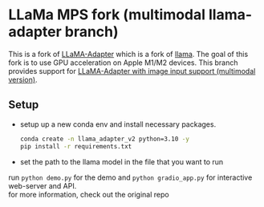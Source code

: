 # LLaMa MPS fork (multimodal llama-adapter branch)  
This is a fork of [LLaMA-Adapter](https://github.com/ZrrSkywalker/LLaMA-Adapter/) which is a fork of [llama](https://github.com/facebookresearch/llama). The goal of this fork is to use GPU acceleration on Apple M1/M2 devices. This branch provides support for [LLaMA-Adapter with image input support (multimodal version)](https://github.com/ZrrSkywalker/LLaMA-Adapter/tree/main/llama_adapter_v2_multimodal).  

## Setup

* setup up a new conda env and install necessary packages.
  ```bash
  conda create -n llama_adapter_v2 python=3.10 -y
  pip install -r requirements.txt
  ```
* set the path to the llama model in the file that you want to run  

run `python demo.py` for the demo and `python gradio_app.py` for interactive web-server and API.  
for more information, check out the original repo